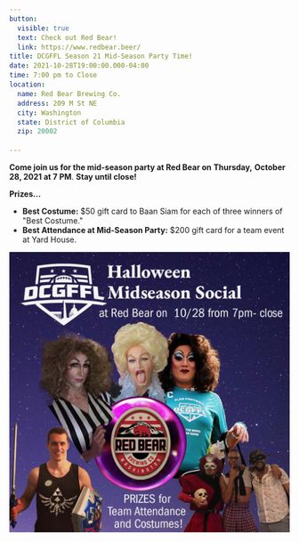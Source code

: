 ```yaml
---
button:
  visible: true
  text: Check out Red Bear!
  link: https://www.redbear.beer/
title: DCGFFL Season 21 Mid-Season Party Time!
date: 2021-10-28T19:00:00.000-04:00
time: 7:00 pm to Close
location:
  name: Red Bear Brewing Co.
  address: 209 M St NE
  city: Washington
  state: District of Columbia
  zip: 20002

---
```

**Come join us for the mid-season party at Red Bear on** **Thursday,** **October 28, 2021 at 7 PM**. **Stay until close!** 
  
**Prizes...**

* **Best Costume:** $50 gift card to Baan Siam for each of three winners of "Best Costume."
* **Best Attendance at Mid-Season Party:** $200 gift card for a team event at Yard House.

![](/img/s21-midseason-party.jpg)